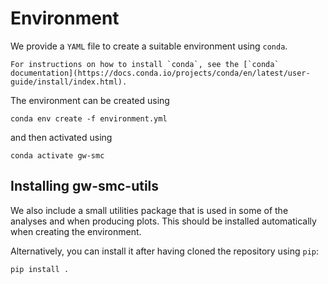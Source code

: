 # Environment

We provide a `YAML` file to create a suitable environment using `conda`.

```{note}
For instructions on how to install `conda`, see the [`conda` documentation](https://docs.conda.io/projects/conda/en/latest/user-guide/install/index.html).
```

The environment can be created using

```
conda env create -f environment.yml
```

and then activated using

```
conda activate gw-smc
```

## Installing gw-smc-utils

We also include a small utilities package that is used in some of the analyses and
when producing plots. This should be installed automatically when creating
the environment.

Alternatively, you can install it after having cloned the repository using `pip`:

```console
pip install .
```
